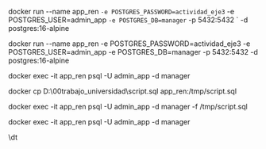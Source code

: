 
docker run --name app_ren `
  -e POSTGRES_PASSWORD=actividad_eje3 `
  -e POSTGRES_USER=admin_app `
  -e POSTGRES_DB=manager `
  -p 5432:5432 `
  -d postgres:16-alpine





docker run --name app_ren  -e POSTGRES_PASSWORD=actividad_eje3 -e POSTGRES_USER=admin_app -e POSTGRES_DB=manager -p 5432:5432 -d postgres:16-alpine

docker exec -it app_ren  psql -U admin_app -d manager




docker cp D:\00trabajo_universidad\script.sql app_ren:/tmp/script.sql

docker exec -it app_ren psql -U admin_app -d manager -f /tmp/script.sql


docker exec -it app_ren  psql -U admin_app -d manager

\dt
